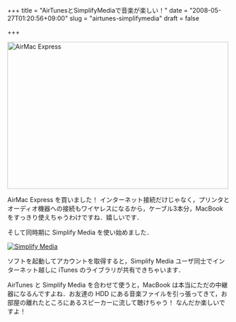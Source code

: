 +++
title = "AirTunesとSimplifyMediaで音楽が楽しい！"
date = "2008-05-27T01:20:56+09:00"
slug = "airtunes-simplifymedia"
draft = false

+++

<p><a href="http://www.flickr.com/photos/june29/2521375974/" title="AirMac Express by june29, on Flickr"><img src="http://farm4.static.flickr.com/3031/2521375974_05b8d0c684.jpg" width="500" height="333" alt="AirMac Express" /></a></p>
<p>AirMac Express を買いました！ インターネット接続だけじゃなく，プリンタとオーディオ機器への接続もワイヤレスになるから，ケーブル3本分，MacBook をすっきり使えちゃうわけですね．嬉しいです．</p>
<p>そして同時期に Simplify Media を使い始めました．</p>
<p><a href="http://www.simplifymedia.com/"><img src="http://www.simplifymedia.com/images/hdr-logo.png" alt="Simplify Media" /></a></p>
<p>ソフトを起動してアカウントを取得すると，Simplify Media ユーザ同士でインターネット越しに iTunes のライブラリが共有できちゃいます．</p>
<p>AirTunes と Simplify Media を合わせて使うと，MacBook は本当にただの中継器になるんですよね．お友達の HDD にある音楽ファイルを引っ張ってきて，お部屋の離れたところにあるスピーカーに流して聴けちゃう！ なんだか楽しいですよ！</p>
